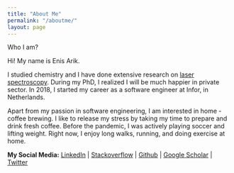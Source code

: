 ```yaml
---
title: "About Me"
permalink: "/aboutme/"
layout: page
---
```


Who I am?

Hi! My name is Enis Arik. 

I studied chemistry and I have done extensive research on [laser spectroscopy](https://scholar.google.com/citations?user=WhyLeAoAAAAJ&hl=en). During my PhD, I realized I will be much happier in private sector. In 2018, I started my career as a software engineer at Infor, in Netherlands. 

Apart from my passion in software engineering, I am interested in home - coffee brewing. I like to release my stress by taking my time to prepare and drink fresh coffee. Before the pandemic, I was actively playing soccer and lifting weight. Right now, I enjoy long walks, running, and doing exercise at home.

<b>My Social Media:</b>
<a href="https://www.linkedin.com/in/enisarik/" target="_blank">LinkedIn</a> | 
<a href="https://stackoverflow.com/users/11000382/earik87?tab=profile" target="_blank">Stackoverflow</a> | 
<a href="https://github.com/earik87" target="_blank">Github</a> |
<a href="https://scholar.google.com/citations?user=WhyLeAoAAAAJ&hl=en" target="_blank">Google Scholar</a> |
<a href="https://twitter.com/earik87" target="_blank">Twitter</a> 